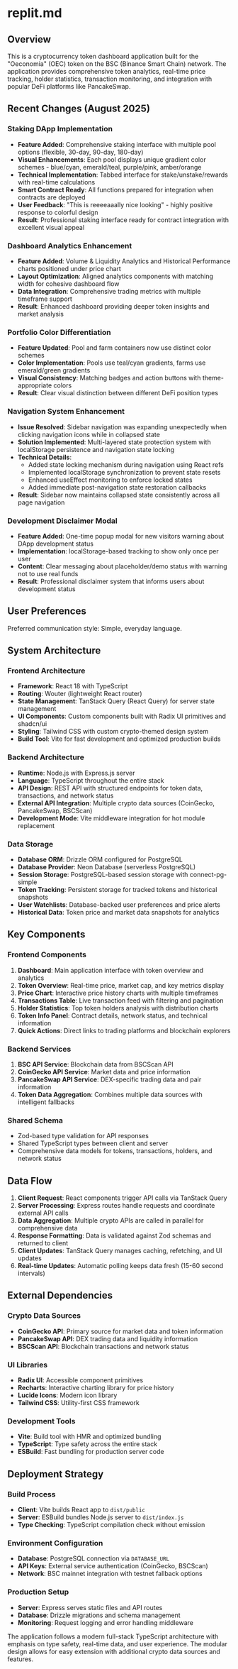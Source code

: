 # replit.md

## Overview

This is a cryptocurrency token dashboard application built for the "Oeconomia" (OEC) token on the BSC (Binance Smart Chain) network. The application provides comprehensive token analytics, real-time price tracking, holder statistics, transaction monitoring, and integration with popular DeFi platforms like PancakeSwap.

## Recent Changes (August 2025)

### Staking DApp Implementation
- **Feature Added**: Comprehensive staking interface with multiple pool options (flexible, 30-day, 90-day, 180-day)
- **Visual Enhancements**: Each pool displays unique gradient color schemes - blue/cyan, emerald/teal, purple/pink, amber/orange
- **Technical Implementation**: Tabbed interface for stake/unstake/rewards with real-time calculations
- **Smart Contract Ready**: All functions prepared for integration when contracts are deployed
- **User Feedback**: "This is reeeeaaally nice looking" - highly positive response to colorful design
- **Result**: Professional staking interface ready for contract integration with excellent visual appeal

### Dashboard Analytics Enhancement
- **Feature Added**: Volume & Liquidity Analytics and Historical Performance charts positioned under price chart
- **Layout Optimization**: Aligned analytics components with matching width for cohesive dashboard flow
- **Data Integration**: Comprehensive trading metrics with multiple timeframe support
- **Result**: Enhanced dashboard providing deeper token insights and market analysis

### Portfolio Color Differentiation
- **Feature Updated**: Pool and farm containers now use distinct color schemes
- **Color Implementation**: Pools use teal/cyan gradients, farms use emerald/green gradients
- **Visual Consistency**: Matching badges and action buttons with theme-appropriate colors
- **Result**: Clear visual distinction between different DeFi position types

### Navigation System Enhancement
- **Issue Resolved**: Sidebar navigation was expanding unexpectedly when clicking navigation icons while in collapsed state
- **Solution Implemented**: Multi-layered state protection system with localStorage persistence and navigation state locking
- **Technical Details**: 
  - Added state locking mechanism during navigation using React refs
  - Implemented localStorage synchronization to prevent state resets
  - Enhanced useEffect monitoring to enforce locked states
  - Added immediate post-navigation state restoration callbacks
- **Result**: Sidebar now maintains collapsed state consistently across all page navigation

### Development Disclaimer Modal
- **Feature Added**: One-time popup modal for new visitors warning about DApp development status
- **Implementation**: localStorage-based tracking to show only once per user
- **Content**: Clear messaging about placeholder/demo status with warning not to use real funds
- **Result**: Professional disclaimer system that informs users about development status

## User Preferences

Preferred communication style: Simple, everyday language.

## System Architecture

### Frontend Architecture
- **Framework**: React 18 with TypeScript
- **Routing**: Wouter (lightweight React router)
- **State Management**: TanStack Query (React Query) for server state management
- **UI Components**: Custom components built with Radix UI primitives and shadcn/ui
- **Styling**: Tailwind CSS with custom crypto-themed design system
- **Build Tool**: Vite for fast development and optimized production builds

### Backend Architecture
- **Runtime**: Node.js with Express.js server
- **Language**: TypeScript throughout the entire stack
- **API Design**: REST API with structured endpoints for token data, transactions, and network status
- **External API Integration**: Multiple crypto data sources (CoinGecko, PancakeSwap, BSCScan)
- **Development Mode**: Vite middleware integration for hot module replacement

### Data Storage
- **Database ORM**: Drizzle ORM configured for PostgreSQL
- **Database Provider**: Neon Database (serverless PostgreSQL)
- **Session Storage**: PostgreSQL-based session storage with connect-pg-simple
- **Token Tracking**: Persistent storage for tracked tokens and historical snapshots
- **User Watchlists**: Database-backed user preferences and price alerts
- **Historical Data**: Token price and market data snapshots for analytics

## Key Components

### Frontend Components
1. **Dashboard**: Main application interface with token overview and analytics
2. **Token Overview**: Real-time price, market cap, and key metrics display
3. **Price Chart**: Interactive price history charts with multiple timeframes
4. **Transactions Table**: Live transaction feed with filtering and pagination
5. **Holder Statistics**: Top token holders analysis with distribution charts
6. **Token Info Panel**: Contract details, network status, and technical information
7. **Quick Actions**: Direct links to trading platforms and blockchain explorers

### Backend Services
1. **BSC API Service**: Blockchain data from BSCScan API
2. **CoinGecko API Service**: Market data and price information
3. **PancakeSwap API Service**: DEX-specific trading data and pair information
4. **Token Data Aggregation**: Combines multiple data sources with intelligent fallbacks

### Shared Schema
- Zod-based type validation for API responses
- Shared TypeScript types between client and server
- Comprehensive data models for tokens, transactions, holders, and network status

## Data Flow

1. **Client Request**: React components trigger API calls via TanStack Query
2. **Server Processing**: Express routes handle requests and coordinate external API calls
3. **Data Aggregation**: Multiple crypto APIs are called in parallel for comprehensive data
4. **Response Formatting**: Data is validated against Zod schemas and returned to client
5. **Client Updates**: TanStack Query manages caching, refetching, and UI updates
6. **Real-time Updates**: Automatic polling keeps data fresh (15-60 second intervals)

## External Dependencies

### Crypto Data Sources
- **CoinGecko API**: Primary source for market data and token information
- **PancakeSwap API**: DEX trading data and liquidity information
- **BSCScan API**: Blockchain transactions and network status

### UI Libraries
- **Radix UI**: Accessible component primitives
- **Recharts**: Interactive charting library for price history
- **Lucide Icons**: Modern icon library
- **Tailwind CSS**: Utility-first CSS framework

### Development Tools
- **Vite**: Build tool with HMR and optimized bundling
- **TypeScript**: Type safety across the entire stack
- **ESBuild**: Fast bundling for production server code

## Deployment Strategy

### Build Process
- **Client**: Vite builds React app to `dist/public`
- **Server**: ESBuild bundles Node.js server to `dist/index.js`
- **Type Checking**: TypeScript compilation check without emission

### Environment Configuration
- **Database**: PostgreSQL connection via `DATABASE_URL`
- **API Keys**: External service authentication (CoinGecko, BSCScan)
- **Network**: BSC mainnet integration with testnet fallback options

### Production Setup
- **Server**: Express serves static files and API routes
- **Database**: Drizzle migrations and schema management
- **Monitoring**: Request logging and error handling middleware

The application follows a modern full-stack TypeScript architecture with emphasis on type safety, real-time data, and user experience. The modular design allows for easy extension with additional crypto data sources and features.